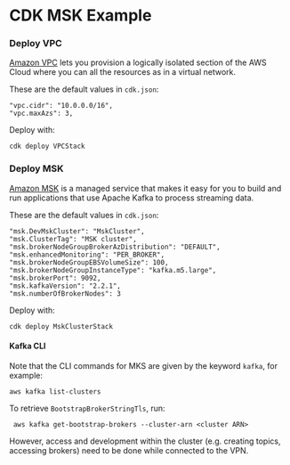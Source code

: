 # CDK MSK Example



### Deploy VPC

[Amazon VPC](https://aws.amazon.com/vpc/) lets you provision a logically isolated section of the AWS Cloud where you can all the resources as in a virtual network.

These are the default values in `cdk.json`:

```
"vpc.cidr": "10.0.0.0/16",
"vpc.maxAzs": 3,
```

Deploy with:

```
cdk deploy VPCStack
```

### Deploy MSK

[Amazon MSK](https://aws.amazon.com/msk/) is a managed service that makes it easy for you to build and run applications that use Apache Kafka to process streaming data.

These are the default values in `cdk.json`:

```
"msk.DevMskCluster": "MskCluster",
"msk.ClusterTag": "MSK cluster",
"msk.brokerNodeGroupBrokerAzDistribution": "DEFAULT",
"msk.enhancedMonitoring": "PER_BROKER",
"msk.brokerNodeGroupEBSVolumeSize": 100,
"msk.brokerNodeGroupInstanceType": "kafka.m5.large",
"msk.brokerPort": 9092,
"msk.kafkaVersion": "2.2.1",
"msk.numberOfBrokerNodes": 3
```

Deploy with:

```
cdk deploy MskClusterStack
```

#### Kafka CLI 

Note that the CLI commands for MKS are given by the keyword `kafka`, for example:

```
aws kafka list-clusters
```

To retrieve `BootstrapBrokerStringTls`, run:

```
 aws kafka get-bootstrap-brokers --cluster-arn <cluster ARN>
 ```

However, access and development within the cluster (e.g. creating topics, accessing brokers) need to be done while connected to the VPN.

